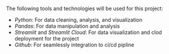 The following tools and technologies will be used for this project:

- *Python*: For data cleaning, analysis, and visualization
- *Pandas*: For data manipulation and analysis
- *Streamlit* and *Streamlit Cloud*: For data visualization and clod deployment for the project
- *Github*: For seamlessly integration to ci/cd pipline 